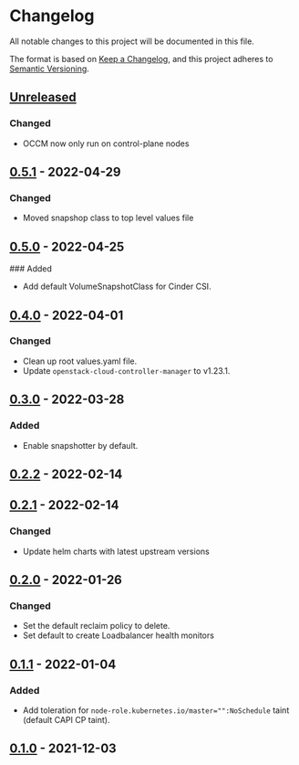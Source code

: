 # Changelog

All notable changes to this project will be documented in this file.

The format is based on [Keep a Changelog](https://keepachangelog.com/en/1.0.0/),
and this project adheres to [Semantic Versioning](https://semver.org/spec/v2.0.0.html).

## [Unreleased]

### Changed

- OCCM now only run on control-plane nodes

## [0.5.1] - 2022-04-29

### Changed

- Moved snapshop class to top level values file

## [0.5.0] - 2022-04-25

### Added

- Add default VolumeSnapshotClass for Cinder CSI.

## [0.4.0] - 2022-04-01

### Changed

- Clean up root values.yaml file.
- Update `openstack-cloud-controller-manager` to v1.23.1.

## [0.3.0] - 2022-03-28

### Added 

- Enable snapshotter by default.

## [0.2.2] - 2022-02-14

## [0.2.1] - 2022-02-14

### Changed

- Update helm charts with latest upstream versions

## [0.2.0] - 2022-01-26

### Changed

- Set the default reclaim policy to delete.
- Set default to create Loadbalancer health monitors 

## [0.1.1] - 2022-01-04

### Added

- Add toleration for `node-role.kubernetes.io/master="":NoSchedule` taint (default CAPI CP taint).

## [0.1.0] - 2021-12-03

[Unreleased]: https://github.com/giantswarm/cloud-provider-openstack-app/compare/v0.5.1...HEAD
[0.5.1]: https://github.com/giantswarm/cloud-provider-openstack-app/compare/v0.5.0...v0.5.1
[0.5.0]: https://github.com/giantswarm/cloud-provider-openstack-app/compare/v0.4.0...v0.5.0
[0.4.0]: https://github.com/giantswarm/cloud-provider-openstack-app/compare/v0.3.0...v0.4.0
[0.3.0]: https://github.com/giantswarm/cloud-provider-openstack-app/compare/v0.2.2...v0.3.0
[0.2.2]: https://github.com/giantswarm/cloud-provider-openstack-app/compare/v0.2.1...v0.2.2
[0.2.1]: https://github.com/giantswarm/cloud-provider-openstack-app/compare/v0.2.0...v0.2.1
[0.2.0]: https://github.com/giantswarm/cloud-provider-openstack-app/compare/v0.1.1...v0.2.0
[0.1.1]: https://github.com/giantswarm/cloud-provider-openstack-app/compare/v0.1.0...v0.1.1
[0.1.0]: https://github.com/giantswarm/cloud-provider-openstack-app/releases/tag/v0.1.0
